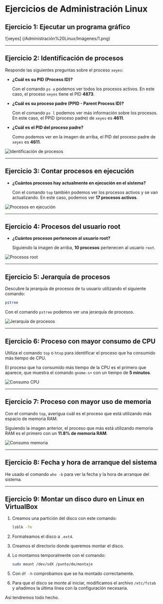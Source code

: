 # Ejercicios de Administración Linux

## Ejercicio 1: Ejecutar un programa gráfico

![xeyes] (/Administración%20Linux/Imágenes/1.png) 

---

## Ejercicio 2: Identificación de procesos

Responde las siguientes preguntas sobre el proceso `xeyes`:

- **¿Cuál es su PID (Process ID)?**
  
  Con el comando `ps a` podemos ver todos los procesos activos. En este caso, el proceso `xeyes` tiene el PID **4873**.

- **¿Cuál es su proceso padre (PPID - Parent Process ID)?**
  
  Con el comando `ps l` podemos ver más información sobre los procesos. En este caso, el PPID (proceso padre) de `xeyes` es **4611**.

- **¿Cuál es el PID del proceso padre?**
  
  Como podemos ver en la imagen de arriba, el PID del proceso padre de `xeyes` es **4611**.

![Identificación de procesos](sandbox:/mnt/data/extracted_images/image_2.png)

---

## Ejercicio 3: Contar procesos en ejecución

- **¿Cuántos procesos hay actualmente en ejecución en el sistema?**
  
  Con el comando `top` también podemos ver los procesos activos y se van actualizando. En este caso, podemos ver **17 procesos activos**.

![Procesos en ejecución](sandbox:/mnt/data/extracted_images/image_3.png)

---

## Ejercicio 4: Procesos del usuario root

- **¿Cuántos procesos pertenecen al usuario root?**
  
  Siguiendo la imagen de arriba, **10 procesos** pertenecen al usuario `root`.

![Procesos root](sandbox:/mnt/data/extracted_images/image_4.png)

---

## Ejercicio 5: Jerarquía de procesos

Descubre la jerarquía de procesos de tu usuario utilizando el siguiente comando:

```bash
pstree
```

Con el comando `pstree` podemos ver una jerarquía de procesos.

![Jerarquía de procesos](sandbox:/mnt/data/extracted_images/image_5.png)

---

## Ejercicio 6: Proceso con mayor consumo de CPU

Utiliza el comando `top` o `htop` para identificar el proceso que ha consumido más tiempo de CPU.

El proceso que ha consumido más tiempo de la CPU es el primero que aparece, que muestra el comando `gnome-s+` con un tiempo de **5 minutos**.

![Consumo CPU](sandbox:/mnt/data/extracted_images/image_6.png)

---

## Ejercicio 7: Proceso con mayor uso de memoria

Con el comando `top`, averigua cuál es el proceso que está utilizando más espacio de memoria RAM.

Siguiendo la imagen anterior, el proceso que más está utilizando memoria RAM es el primero con un **11.8% de memoria RAM**.

![Consumo memoria](sandbox:/mnt/data/extracted_images/image_7.png)

---

## Ejercicio 8: Fecha y hora de arranque del sistema

He usado el comando `who -b` para ver la fecha y la hora de arranque del sistema.

---

## Ejercicio 9: Montar un disco duro en Linux en VirtualBox

1. Creamos una partición del disco con este comando:

   ```bash
   lsblk -fm
   ```

2. Formateamos el disco a `.ext4`.
3. Creamos el directorio donde queremos montar el disco.
4. Lo montamos temporalmente con el comando:

   ```bash
   sudo mount /dev/sdX /punto/de/montaje
   ```

5. Con `df -h` comprobamos que se ha montado correctamente.
6. Para que el disco se monte al iniciar, modificamos el archivo `/etc/fstab` y añadimos la última línea con la configuración necesaria.

Así tendremos todo hecho.
